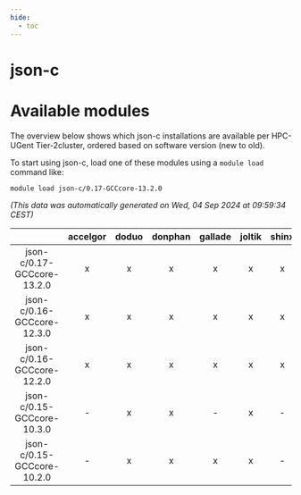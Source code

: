 ```yaml
---
hide:
  - toc
---
```


json-c
======

# Available modules


The overview below shows which json-c installations are available per HPC-UGent Tier-2cluster, ordered based on software version (new to old).

To start using json-c, load one of these modules using a `module load` command like:

```shell
module load json-c/0.17-GCCcore-13.2.0
```

*(This data was automatically generated on Wed, 04 Sep 2024 at 09:59:34 CEST)*  

| |accelgor|doduo|donphan|gallade|joltik|shinx|skitty|
| :---: | :---: | :---: | :---: | :---: | :---: | :---: | :---: |
|json-c/0.17-GCCcore-13.2.0|x|x|x|x|x|x|x|
|json-c/0.16-GCCcore-12.3.0|x|x|x|x|x|x|x|
|json-c/0.16-GCCcore-12.2.0|x|x|x|x|x|x|x|
|json-c/0.15-GCCcore-10.3.0|-|x|x|-|x|-|x|
|json-c/0.15-GCCcore-10.2.0|-|x|x|x|x|-|x|
